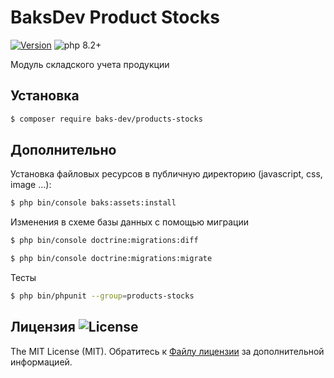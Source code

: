 # BaksDev Product Stocks

[![Version](https://img.shields.io/badge/version-7.0.63-blue)](https://github.com/baks-dev/products-stocks/releases)
![php 8.2+](https://img.shields.io/badge/php-min%208.1-red.svg)

Модуль складского учета продукции

## Установка

``` bash
$ composer require baks-dev/products-stocks
```

## Дополнительно

Установка файловых ресурсов в публичную директорию (javascript, css, image ...):

``` bash
$ php bin/console baks:assets:install
```

Изменения в схеме базы данных с помощью миграции

``` bash
$ php bin/console doctrine:migrations:diff

$ php bin/console doctrine:migrations:migrate
```

Тесты

``` bash
$ php bin/phpunit --group=products-stocks
```

## Лицензия ![License](https://img.shields.io/badge/MIT-green)

The MIT License (MIT). Обратитесь к [Файлу лицензии](LICENSE.md) за дополнительной информацией.
